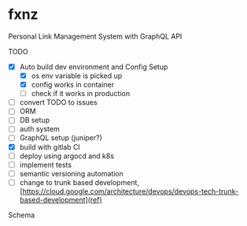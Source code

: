 # fxnz

Personal Link Management System with GraphQL API

TODO

- [x] Auto build dev environment and Config Setup
  - [x] os env variable is picked up
  - [x] config works in container
  - [ ] check if it works in production
- [ ] convert TODO to issues
- [ ] ORM
- [ ] DB setup
- [ ] auth system
- [ ] GraphQL setup (juniper?)
- [x] build with gitlab CI
- [ ] deploy using argocd and k8s
- [ ] implement tests
- [ ] semantic versioning automation
- [ ] change to trunk based development, [https://cloud.google.com/architecture/devops/devops-tech-trunk-based-development](ref)

Schema
